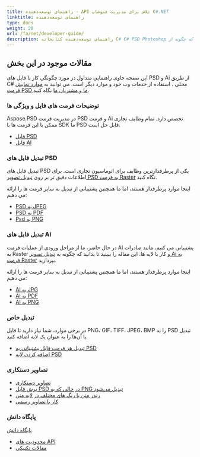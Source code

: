 ```yaml
---
title: راهنمای توسعه‌دهنده - API تلاش برای مدیریت فتوشاپ C#.NET
linktitle: راهنمای توسعه‌دهنده
type: docs
weight: 20
url: /fa/net/developer-guide/
description: راهنمای توسعه‌دهنده کتابخانه C# C# PSD Photoshop توضیح می‌دهد که چگونه از C # برای کار با فایل های PSD و Ai محلی ، از طریق خدمات وب خود یا در موارد دیگر استفاده کنید.
---
```


## **مقالات موجود در این بخش**
این صفحه حاوی راهنمایی متداول در مورد چگونگی کار با فایل های PSD و Ai از طریق C# محلی ، استفاده از خدمات وب خود و موارد دیگر است. می توانید به [موارد نمایش فرمت PSD ما و مشتریان ما](psd/fa/net/showcases/) نگاه کنید.
### **توضیحات فرمت های فایل و ویژگی ها**
Aspose.PSD در مدیریت فرمت PSD و فرمت Ai تخصص دارد. تمام وظایف تجاری ممکن با این فرمت ها با SDK ما PSD قابل حل است.

- [فایل PSD](psd/fa/net/psd-file/)
- [فایل AI](psd/fa/net/ai-adobe-illustrator-format/)
### **تبدیل فایل های PSD**
تبدیل فایل های PSD یکی از پرطرفدارترین وظایف برای اتوماسیون تجاری است. برای اطلاعات دقیق تر بر روی [تبدیل تصویر PSD به فرمت Raster](/psd/fa/net/converting-psd-image-to-raster-format/) نگاه کنید.

اینجا موارد پرطرفدار هستند، اما ما همچنین پشتیبانی از تبدیل به سایر فرمت ها را ارائه می دهیم:

- [PSD به JPEG](psd/fa/net/psd-to-jpg/) 
- [PSD به PDF](psd/fa/net/psd-to-pdf/) 
- [Psd به PNG](psd/fa/net/psd-to-png/) 
### **تبدیل فایل های Ai**
در حال حاضر، ما از مراحل ورودی از عملیات فرمت AI پشتیبانی می کنیم، مانند صادرات به Raster و کار با لایه ها. این مقاله را ببینید تا بدانید که چگونه به [تبدیل تصویر Ai به فرمت Raster](/psd/fa/net/converting-ai-image-to-raster-format/) بپردازید.

اینجا موارد پرطرفدار هستند، اما ما همچنین پشتیبانی از تبدیل به سایر فرمت ها را ارائه می دهیم:

- [AI به JPG](psd/fa/net/ai-to-jpg/) 
- [AI به PDF](psd/fa/net/ai-to-pdf/) 
- [AI به PNG](psd/fa/net/ai-to-png/)
### **تبدیل خاص**
در برخی موارد، شما نیاز دارید تا فایل PNG، GIF، TIFF، JPEG، BMP را به PSD تبدیل یا آن‌ها را به عنوان یک لایه اضافه کنید.

- [تبدیل هر فرمت قابل پشتیبانی به PSD](psd/fa/net/convert-image-to-psd-format/)
- [اضافه کردن لایه PSD](psd/fa/net/add-layer-to-psd/)
### **تصاویر دستکاری**
- [تصاویر دستکاری](psd/fa/net/manipulating-images/)
- [برش فایل PSD در حالی که به PNG تبدیل می‌شود](psd/fa/net/cropping-psd-file-while-converting-to-png/)
- [رندر متن با رنگ های مختلف در لایه متن](/psd/fa/net/working-with-drawing-images/)
- [کار با تصاویر رسمی](psd/fa/net/working-with-drawing-images/) 
### **پایگاه دانش**
[پایگاه دانش](psd/fa/net/knowledge-base/) 

- [محدودیت های API](psd/fa/net/api-limitations/) 
- [مقالات تکنیکی](psd/fa/net/technical-articles/) 

